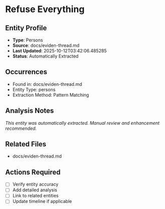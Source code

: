 # Refuse Everything

## Entity Profile
- **Type**: Persons
- **Source**: docs/eviden-thread.md
- **Last Updated**: 2025-10-12T03:42:06.485285
- **Status**: Automatically Extracted

## Occurrences
- Found in: docs/eviden-thread.md
- Entity Type: persons
- Extraction Method: Pattern Matching

## Analysis Notes
*This entity was automatically extracted. Manual review and enhancement recommended.*

## Related Files
- docs/eviden-thread.md

## Actions Required
- [ ] Verify entity accuracy
- [ ] Add detailed analysis
- [ ] Link to related entities
- [ ] Update timeline if applicable
